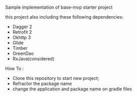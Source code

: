 Sample implementation of base-mvp starter project

this project also including these following dependencies:
- Dagger 2
- Retrofit 2
- Okhttp 3
- Glide
- Timber
- GreenDao
- RxJava(considered)

How To :
- Clone this repository to start new project;
- Refractor the package name
- change the application and package name on gradle files